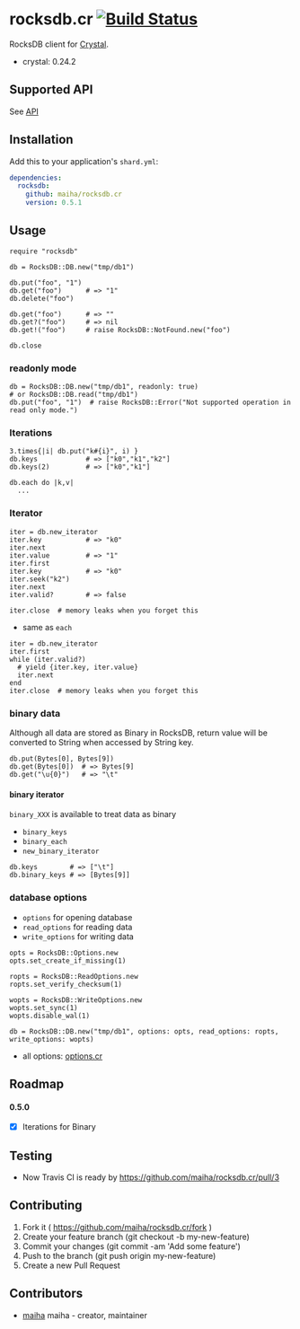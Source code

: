 # rocksdb.cr [![Build Status](https://travis-ci.org/maiha/rocksdb.cr.svg?branch=master)](https://travis-ci.org/maiha/rocksdb.cr)

RocksDB client for [Crystal](http://crystal-lang.org/).

- crystal: 0.24.2


## Supported API

See [API](./API.md)


## Installation

Add this to your application's `shard.yml`:

```yaml
dependencies:
  rocksdb:
    github: maiha/rocksdb.cr
    version: 0.5.1
```

## Usage

```crystal
require "rocksdb"

db = RocksDB::DB.new("tmp/db1")

db.put("foo", "1")
db.get("foo")      # => "1"
db.delete("foo")

db.get("foo")      # => ""
db.get?("foo")     # => nil
db.get!("foo")     # raise RocksDB::NotFound.new("foo")

db.close
```

### readonly mode

```crystal
db = RocksDB::DB.new("tmp/db1", readonly: true)
# or RocksDB::DB.read("tmp/db1")
db.put("foo", "1")  # raise RocksDB::Error("Not supported operation in read only mode.")
```

### Iterations

```crystal
3.times{|i| db.put("k#{i}", i) }
db.keys            # => ["k0","k1","k2"]
db.keys(2)         # => ["k0","k1"]

db.each do |k,v|
  ...
```

### Iterator

```crystal
iter = db.new_iterator
iter.key           # => "k0"
iter.next
iter.value         # => "1"
iter.first
iter.key           # => "k0"
iter.seek("k2")
iter.next
iter.valid?        # => false

iter.close  # memory leaks when you forget this
```

- same as `each`

```crystal
iter = db.new_iterator
iter.first
while (iter.valid?)
  # yield {iter.key, iter.value}
  iter.next
end  
iter.close  # memory leaks when you forget this
```

### binary data

Although all data are stored as Binary in RocksDB,
return value will be converted to String when accessed by String key.

```crystal
db.put(Bytes[0], Bytes[9])
db.get(Bytes[0])  # => Bytes[9]
db.get("\u{0}")   # => "\t"
```

#### binary iterator

`binary_XXX` is available to treat data as binary

- `binary_keys`
- `binary_each`
- `new_binary_iterator`

```crystal
db.keys        # => ["\t"]
db.binary_keys # => [Bytes[9]]
```

### database options

- `options`  for opening database
- `read_options`  for reading data
- `write_options`  for writing data

```crystal
opts = RocksDB::Options.new
opts.set_create_if_missing(1)

ropts = RocksDB::ReadOptions.new
ropts.set_verify_checksum(1)

wopts = RocksDB::WriteOptions.new
wopts.set_sync(1)
wopts.disable_wal(1)

db = RocksDB::DB.new("tmp/db1", options: opts, read_options: ropts, write_options: wopts)
```

- all options: [options.cr](./src/rocksdb/options.cr)

## Roadmap

#### 0.5.0

- [x] Iterations for Binary

## Testing

- Now Travis CI is ready by https://github.com/maiha/rocksdb.cr/pull/3

## Contributing

1. Fork it ( https://github.com/maiha/rocksdb.cr/fork )
2. Create your feature branch (git checkout -b my-new-feature)
3. Commit your changes (git commit -am 'Add some feature')
4. Push to the branch (git push origin my-new-feature)
5. Create a new Pull Request

## Contributors

- [maiha](https://github.com/maiha) maiha - creator, maintainer
